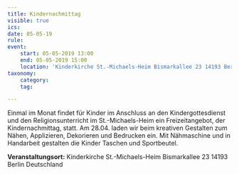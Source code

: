 ```yaml
---
title: Kindernachmittag
visible: true
ics: 
date: 05-05-19
rule: 
event:
	start: 05-05-2019 13:00
	end: 05-05-2019 15:00
	location: 'Kinderkirche St.-Michaels-Heim Bismarkallee 23 14193 Berlin Deutschland'
taxonomy:
	category: 
	tag: 

---
```

Einmal im Monat findet für Kinder im Anschluss an den Kindergottesdienst und den Religionsunterricht im St.-Michaels-Heim ein Freizeitangebot, der Kindernachmittag, statt. Am 28.04. laden wir beim kreativen Gestalten zum Nähen, Applizieren, Dekorieren und Bedrucken ein. Mit Nähmaschine und in Handarbeit gestalten die Kinder Taschen und Sportbeutel.


**Veranstaltungsort:** Kinderkirche St.-Michaels-Heim
Bismarkallee 23
14193 Berlin
Deutschland

